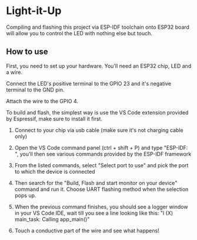 # Light-it-Up

Compiling and flashing this project via ESP-IDF toolchain onto ESP32 board will allow you to control the LED with nothing else but touch.

## How to use

First, you need to set up your hardware. You'll need an ESP32 chip, LED and a wire.

Connect the LED's positive terminal to the GPIO 23 and it's negative terminal to the GND pin.

Attach the wire to the GPIO 4.

To build and flash, the simplest way is use the VS Code extension provided by Espressif, make sure to install it first.


1) Connect to your chip via usb cable (make sure it's not charging cable only)

2) Open the VS Code command panel (ctrl + shift + P) and type "ESP-IDF: ", you'll then see various commands provided by the ESP-IDF framework

3) From the listed commands, select "Select port to use" and pick the port to which the device is connected

4) Then search for the "Build, Flash and start monitor on your device" command and run it. Choose UART flashing method when the selection pops up.

5) When the previous command finishes, you should see a logger window in your VS Code IDE, wait till you see a line looking like this: "I (X) main_task: Calling app_main()"

6) Touch a conductive part of the wire and see what happens!
